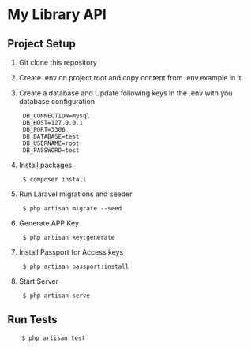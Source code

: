 # My Library API

## Project Setup

1. Git clone this repository
2. Create .env on project root and copy content from .env.example in it.
3. Create a database and Update following keys in the .env with you database configuration
		
		DB_CONNECTION=mysql
		DB_HOST=127.0.0.1
		DB_PORT=3306
		DB_DATABASE=test
		DB_USERNAME=root
		DB_PASSWORD=test

4. Install packages

        $ composer install
        
5. Run Laravel migrations and seeder

        $ php artisan migrate --seed

6. Generate APP Key

        $ php artisan key:generate

7. Install Passport for Access keys

        $ php artisan passport:install

8. Start Server

        $ php artisan serve
        
## Run Tests

		$ php artisan test

